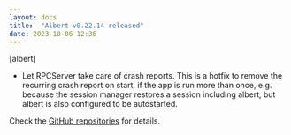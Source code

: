 ```yaml
---
layout: docs
title:  "Albert v0.22.14 released"
date: 2023-10-06 12:36
---
```


[albert]
* Let RPCServer take care of crash reports. This is a hotfix to remove the recurring crash report on start, if the app is run more than once, e.g. because the session manager restores a session including albert, but albert is also configured to be autostarted.

Check the [GitHub repositories](https://github.com/albertlauncher/albert/commits/v0.22.14) for details.
